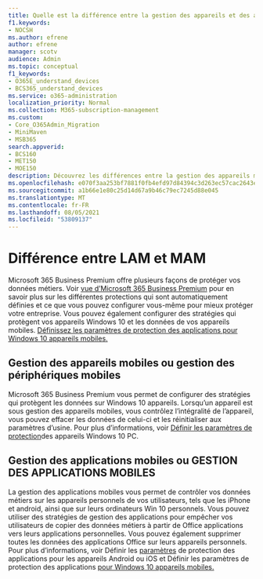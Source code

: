```yaml
---
title: Quelle est la différence entre la gestion des appareils et des applications ?
f1.keywords:
- NOCSH
ms.author: efrene
author: efrene
manager: scotv
audience: Admin
ms.topic: conceptual
f1_keywords:
- O365E_understand_devices
- BCS365_understand_devices
ms.service: o365-administration
localization_priority: Normal
ms.collection: M365-subscription-management
ms.custom:
- Core_O365Admin_Migration
- MiniMaven
- MSB365
search.appverid:
- BCS160
- MET150
- MOE150
description: Découvrez les différences entre la gestion des appareils mobiles et la gestion des applications mobiles, ou mdm et MAM.
ms.openlocfilehash: e070f3aa253bf7881f0fb4efd97d84394c3d263ec57cac2643e08c668b8e4257
ms.sourcegitcommit: a1b66e1e80c25d14d67a9b46c79ec7245d88e045
ms.translationtype: MT
ms.contentlocale: fr-FR
ms.lasthandoff: 08/05/2021
ms.locfileid: "53809137"
---
```

# <a name="difference-between-mdm-and-mam"></a>Différence entre LAM et MAM

Microsoft 365 Business Premium offre plusieurs façons de protéger vos données métiers. Voir [vue d’Microsoft 365 Business Premium](../microsoft-365-business-overview.md) pour en savoir plus sur les différentes protections qui sont automatiquement définies et ce que vous pouvez configurer vous-même pour mieux protéger votre entreprise. Vous pouvez également configurer des stratégies qui protègent vos appareils Windows 10 et les données de vos appareils mobiles.
[Définissez les paramètres de protection des applications pour Windows 10 appareils mobiles.](../protection-settings-for-windows-10-devices.md)

## <a name="mobile-device-management-or-mdm"></a>Gestion des appareils mobiles ou gestion des périphériques mobiles

Microsoft 365 Business Premium vous permet de configurer des stratégies qui protègent les données sur Windows 10 appareils. Lorsqu’un appareil est sous gestion des appareils mobiles, vous contrôlez l’intégralité de l’appareil, vous pouvez effacer les données de celui-ci et les réinitialiser aux paramètres d’usine. Pour plus d’informations, voir [Définir les paramètres de protection](../protection-settings-for-windows-10-pcs.md)des appareils Windows 10 PC.

## <a name="mobile-application-management-or-mam"></a>Gestion des applications mobiles ou GESTION DES APPLICATIONS MOBILES

La gestion des applications mobiles vous permet de contrôler vos données métiers sur les appareils personnels de vos utilisateurs, tels que les iPhone et android, ainsi que sur leurs ordinateurs Win 10 personnels. Vous pouvez utiliser des stratégies de gestion des applications pour empêcher vos utilisateurs de copier des données métiers à partir de Office applications vers leurs applications personnelles. Vous pouvez également supprimer toutes les données des applications Office sur leurs appareils personnels. Pour plus d’informations, voir Définir les [paramètres](../app-protection-settings-for-android-and-ios.md) de protection des applications pour les appareils Android ou iOS et Définir les paramètres de protection des applications [pour Windows 10 appareils mobiles.](../protection-settings-for-windows-10-devices.md)
